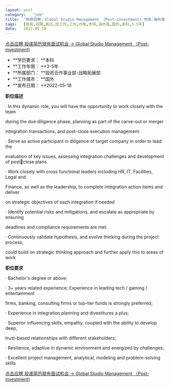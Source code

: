 ```yaml
---
layout:	post
category:	"job"
title:	"网易招聘：Global Studio Management （Post-investment)-市场-海外类-国外本科3-5年"
tags:	[网易,招聘,面试,找工作,工作,内推,市场,海外类,国外,本科,3-5年]
date:	2022-05-18
---
```


[点击应聘 投递简历就有面试机会 ->  Global Studio Management （Post-investment)](http://mobile.bole.netease.com/bole/boleDetail?id=39022&employeeId=346f03c3cda5f04c&key=all)



- **学历要求： **本科
- **工作年限： **3-5年
- **所属部门： **投资合作事业部-战略拓展部
- **工作城市： **国外
- **发布日期： **2022-05-18



**职位描述**

· In this dynamic role, you will have the opportunity to work closely with the team 

during the due diligence phase, planning as part of the carve-out or merger 

integration transactions, and post-close execution management. 

· Serve as active participant in diligence of target company in order to lead the 

evaluation of key issues, assessing integration challenges and development of postclose plans 

· Work closely with cross functional leaders including HR, IT, Facilities, Legal and 

Finance, as well as the leadership, to complete integration action items and deliver 

on strategic objectives of each integration if needed 

· Identify potential risks and mitigations, and escalate as appropriate by ensuring 

deadlines and compliance requirements are met. 

· Continuously validate hypothesis, and evolve thinking during the project process, 

could build on strategic thinking approach and further apply this to areas of work



**职位要求**

· Bachelor's degree or above; 

· 3+ years related experience; Experience in leading tech / gaming / entertainment 

firms, banking, consulting firms or top-tier funds is strongly preferred; 

· Experience in integration planning and divestitures a plus; 

· Superior influencing skills, empathy, coupled with the ability to develop deep, 

trust-based relationships with different stakeholders; 

· Resilience, adaptive in dynamic environment and energized by challenges; 

· Excellent project management, analytical, modeling and problem-solving skills



[点击应聘 投递简历就有面试机会 ->  Global Studio Management （Post-investment)](http://mobile.bole.netease.com/bole/boleDetail?id=39022&employeeId=346f03c3cda5f04c&key=all)